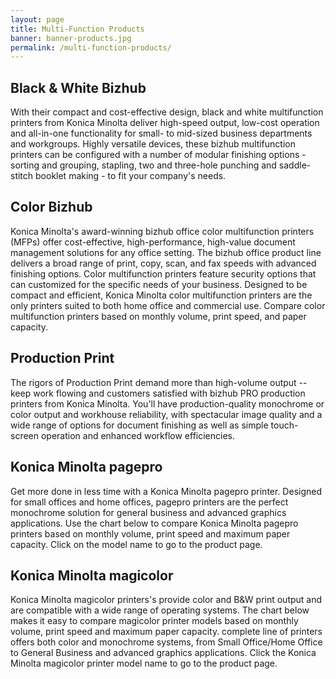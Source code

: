 ```yaml
---
layout: page
title: Multi-Function Products
banner: banner-products.jpg
permalink: /multi-function-products/
---
```


## Black & White Bizhub
With their compact and cost-effective design, black and white multifunction printers from Konica Minolta deliver high-speed output, low-cost operation and all-in-one functionality for small- to mid-sized business departments and workgroups. Highly versatile devices, these bizhub multifunction printers can be configured with a number of modular finishing options - sorting and grouping, stapling, two and three-hole punching and saddle-stitch booklet making - to fit your company's needs.

## Color Bizhub
Konica Minolta's award-winning bizhub office color multifunction printers (MFPs) offer cost-effective, high-performance, high-value document management solutions for any office setting. The bizhub office product line delivers a broad range of print, copy, scan, and fax speeds with advanced finishing options. Color multifunction printers feature security options that can customized for the specific needs of your business. Designed to be compact and efficient, Konica Minolta color multifunction printers are the only printers suited to both home office and commercial use. Compare color multifunction printers based on monthly volume, print speed, and paper capacity.

## Production Print
The rigors of Production Print demand more than high-volume output -- keep work flowing and customers satisfied with bizhub PRO production printers from Konica Minolta. You'll have production-quality monochrome or color output and workhouse reliability, with spectacular image quality and a wide range of options for document finishing as well as simple touch-screen operation and enhanced workflow efficiencies.

## Konica Minolta pagepro
Get more done in less time with a Konica Minolta pagepro printer. Designed for small offices and home offices, pagepro printers are the perfect monochrome solution for general business and advanced graphics applications. Use the chart below to compare Konica Minolta pagepro printers based on monthly volume, print speed and maximum paper capacity. Click on the model name to go to the product page.

## Konica Minolta magicolor
Konica Minolta magicolor printers's provide color and B&W print output and are compatible with a wide range of operating systems. The chart below makes it easy to compare magicolor printer models based on monthly volume, print speed and maximum paper capacity. complete line of printers offers both color and monochrome systems, from Small Office/Home Office to General Business and advanced graphics applications. Click the Konica Minolta magicolor printer model name to go to the product page.
